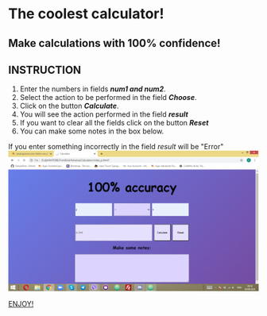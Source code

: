 # The coolest calculator!
## Make calculations with 100% confidence!

## INSTRUCTION
 1. Enter the numbers in fields **_num1 and num2_**.
 2. Select the action to be performed in the field **_Choose_**.
 3. Click on the button **_Calculate_**.
 4. You will see the action performed in the field **_result_**
 5. If you want to clear all the fields click on the button **_Reset_**
 6. You can make some notes in the box below.

 If you enter something incorrectly in the field *result* will be "Error"
 ![Exemple](./Screen.png)

[ENJOY!](https://danylogera.github.io/Calculator/index_js.html)
